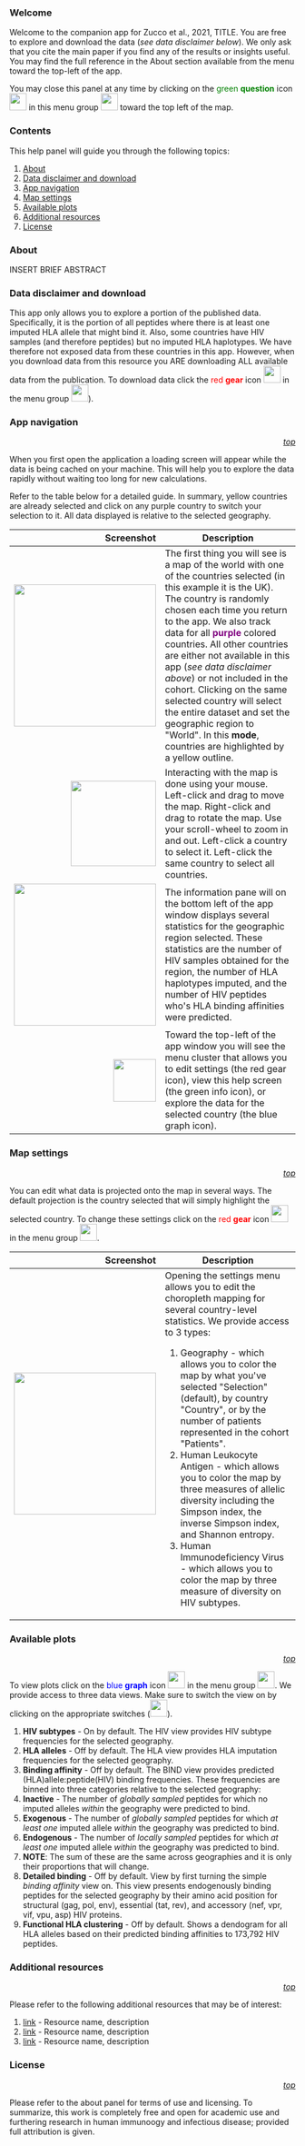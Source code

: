 ### <span id="help-top">Welcome</span>

Welcome to the companion app for Zucco et al., 2021, TITLE. You are free to explore and download the data (*see data disclaimer below*). We only ask that you cite the main paper if you find any of the results or insights useful. You may find the full reference in the About section available from the menu toward the top-left of the app.

You may close this panel at any time by clicking on the <span style="color: green;">green **question**</span> icon <img src="./help/greenquestion.jpg" height="30px" /> in this menu group <img src="./help/menu.jpg" height="30px" /> toward the top left of the map.

### Contents

This help panel will guide you through the following topics:

1. [About](#help-about)
2. [Data disclaimer and download](#help-disclaimer)
2. [App navigation](#help-navigation)
3. [Map settings](#help-settings)
4. [Available plots](#help-plots)
5. [Additional resources](#help-resources)
6. [License](#help-license)

### <span id="help-about">About</span>

INSERT BRIEF ABSTRACT

### <span id="help-disclaimer">Data disclaimer and download</span>

This app only allows you to explore a portion of the published data. Specifically, it is the portion of all peptides where there is at least one imputed HLA allele that might bind it. Also, some countries have HIV samples (and therefore peptides) but no imputed HLA haplotypes. We have therefore not exposed data from these countries in this app. However, when you download data from this resource you ARE downloading ALL available data from the publication. To download data click the <span style="color: red;">red **gear**</span> icon <img src="./help/redgear.jpg" height="30px" /> in the menu group <img src="./help/menu.jpg" height="30px" />).

### <span id="help-navigation">App navigation</span>
<div style="text-align: right"><i><a href="#help-top">top</a></i></div>

When you first open the application a loading screen will appear while the data is being cached on your machine. This will help you to explore the data rapidly without waiting too long for new calculations.

Refer to the table below for a detailed guide. In summary, yellow countries are already selected and click on any purple country to switch your selection to it. All data displayed is relative to the selected geography.

Screenshot | Description
---: | ---
<img src="./help/help1.appEntry.jpg" width="250px" /> | The first thing you will see is a map of the world with one of the countries selected (in this example it is the UK). The country is randomly chosen each time you return to the app. We also track data for all <span style="color: purple">**purple**</span> colored countries. All other countries are either not available in this app (*see data disclaimer above*) or not included in the cohort. Clicking on the same selected country will select the entire dataset and set the geographic region to "World". In this **mode**, countries are highlighted by a yellow outline.<br />
<img src="./help/mouse.jpg" width="150px" /> | Interacting with the map is done using your mouse. Left-click and drag to move the map. Right-click and drag to rotate the map. Use your scroll-wheel to zoom in and out. Left-click a country to select it. Left-click the same country to select all countries.
<img src="./help/help2.infoBox.jpg" width="250px" /> | The information pane will on the bottom left of the app window displays several statistics for the geographic region selected. These statistics are the number of HIV samples obtained for the region, the number of HLA haplotypes imputed, and the number of HIV peptides who's HLA binding affinities were predicted.<br />
<img src="./help/menu.jpg" width="75px" /> | Toward the top-left of the app window you will see the menu cluster that allows you to edit settings (the red gear icon), view this help screen (the green info icon), or explore the data for the selected country (the blue graph icon).

### <span id="help-settings">Map settings</span>
<div style="text-align: right"><i><a href="#help-top">top</a></i></div>

You can edit what data is projected onto the map in several ways. The default projection is the country selected that will simply highlight the selected country. To change these settings click on the <span style="color: red;">red **gear**</span> icon <img src="./help/redgear.jpg" height="30px" /> in the menu group <img src="./help/menu.jpg" height="30px" />.

Screenshot | Description
---: | ---
<img src="./help/help4.settings.jpg" width="250px" /> | <div>Opening the settings menu allows you to edit the choropleth mapping for several country-level statistics. We provide access to 3 types: <ol><li>Geography - which allows you to color the map by what you've selected "Selection" (default), by country "Country", or by the number of patients represented in the cohort "Patients".</li><li>Human Leukocyte Antigen - which allows you to color the map by three measures of allelic diversity including the Simpson index, the inverse Simpson index, and Shannon entropy.</li><li>Human Immunodeficiency Virus - which allows you to color the map by three measure of diversity on HIV subtypes.</li></ol></div>

### <span id="help-plots">Available plots</span>
<div style="text-align: right"><i><a href="#help-top">top</a></i></div>

To view plots click on the <span style="color: blue;">blue **graph**</span> icon <img src="./help/bluegraph.jpg" height="30px" /> in the menu group <img src="./help/menu.jpg" height="30px" />. We provide access to three data views. Make sure to switch the view on by clicking on the appropriate switches (<img src="./help/switches.jpg" height="30px" />).

1. **HIV subtypes** - On by default. The HIV view provides HIV subtype frequencies for the selected geography.
2. **HLA alleles** - Off by default. The HLA view provides HLA imputation frequencies for the selected geography.
3. **Binding affinity** - Off by default. The BIND view provides predicted (HLA)allele:peptide(HIV) binding frequencies. These frequencies are binned into three categories relative to the selected geography:
  1. **Inactive** - The number of *globally sampled* peptides for which no imputed alleles *within* the geography were predicted to bind.
  2. **Exogenous** - The number of *globally sampled* peptides for which *at least one* imputed allele *within* the geography was predicted to bind.
  3. **Endogenous** - The number of *locally sampled* peptides for which *at least one* imputed allele *within* the geography was predicted to bind.
  4. **NOTE**: The sum of these are the same across geographies and it is only their proportions that will change.
4. **Detailed binding** - Off by default. View by first turning the simple *binding affinity* view on. This view presents endogenously binding peptides for the selected geography by their amino acid position for structural (gag, pol, env), essential (tat, rev), and accessory (nef, vpr, vif, vpu, asp) HIV proteins.
5. **Functional HLA clustering** - Off by default. Shows a dendogram for all HLA alleles based on their predicted binding affinities to 173,792 HIV peptides.

### <span id="help-resources">Additional resources</span>
<div style="text-align: right"><i><a href="#help-top">top</a></i></div>

Please refer to the following additional resources that may be of interest:

1. [link]() - Resource name, description
2. [link]() - Resource name, description
3. [link]() - Resource name, description

### <span id="help-license">License</span>
<div style="text-align: right"><i><a href="#help-top">top</a></i></div>

Please refer to the about panel for terms of use and licensing. To summarize, this work is completely free and open for academic use and furthering research in human immunoogy and infectious disease; provided full attribution is given.
